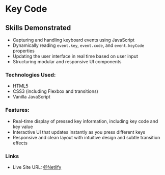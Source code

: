 # Key Code

## Skills Demonstrated
- Capturing and handling keyboard events using JavaScript
- Dynamically reading `event.key`, `event.code`, and `event.keyCode` properties
- Updating the user interface in real time based on user input
- Structuring modular and responsive UI components

### Technologies Used:
- HTML5
- CSS3 (including Flexbox and transitions)
- Vanilla JavaScript

### Features:
- Real-time display of pressed key information, including key code and key value
- Interactive UI that updates instantly as you press different keys
- Responsive and clean layout with intuitive design and subtle transition effects

### Links

- Live Site URL: [@Netlify]()
